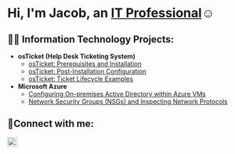 <h1>Hi, I'm Jacob, an <a href="https://www.linkedin.com/in/jacob-ayer">IT Professional</a>☺</h1>

<h2>👨‍💻 Information Technology Projects:</h2>

- <b>osTicket (Help Desk Ticketing System)</b>
  - [osTicket: Prerequisites and Installation](https://github.com/Postmoedev/osticket-prereqs)
  - [osTicket: Post-Installation Configuration](https://github.com/Postmoedev/post-install-config)
  - [osTicket: Ticket Lifecycle Examples](https://github.com/Postmoedev/ticket-lifecycle)
- <b>Microsoft Azure</b>
  - [Configuring On-premises Active Directory within Azure VMs](https://github.com/Postmoedev/configure-ad)
  - [Network Security Groups (NSGs) and Inspecting Network Protocols](https://github.com/Postmoedev/azure-network-protocols)

<h2>🤳Connect with me:</h2>

[<img align="left" alt="Jacob | LinkedIn" width="22px" src="https://cdn.jsdelivr.net/npm/simple-icons@v3/icons/linkedin.svg" />][linkedin]

[linkedin]: "https://www.linkedin.com/in/jacob-ayer"

